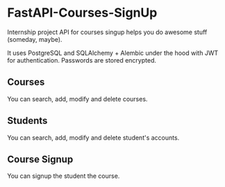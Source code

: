 # FastAPI-Courses-SignUp

Internship project API for courses singup helps you do awesome stuff (someday, maybe).

It uses PostgreSQL and SQLAlchemy + Alembic under the hood with JWT for authentication. Passwords are stored encrypted.

## Courses

You can search, add, modify and delete courses.

## Students

You can search, add, modify and delete student's accounts.

## Course Signup

You can signup the student the course.

